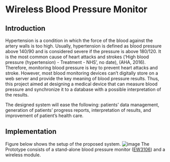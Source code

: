 # Wireless Blood Pressure Monitor 
## Introduction 
Hypertension is a condition in which the force of the blood against the artery walls is too high. Usually, hypertension is defined as blood pressure above 140/90 and is considered severe if the pressure is above 180/120. It is the most common cause of heart attacks and strokes (‘High blood pressure (hypertension) - Treatment - NHS’, no date), (AHA, 2016). Therefore, monitoring blood pressure is key to prevent heart attacks and stroke. However, most blood monitoring devices can’t digitally store on a web server and provide the key meaning of blood pressure results. Thus, this project aimed at designing a medical device that can measure blood pressure and synchronize it to a database with a possible interpretation of the results. 

The designed system will ease the following: patients’ data management, generation of patients’ progress reports, interpretation of results, and improvement of patient’s health care.

## Implementation 
Figure below shows the setup of the proposed system. 
![image](https://user-images.githubusercontent.com/64351671/173663263-523745d6-992e-49ee-b7cb-0b88f81be3fd.png)
The Prototype consists of a stand-alone blood pressure monitor ([EW3106](https://www.amazon.co.uk/Panasonic-Diagnostec-EW3106-Pressure-Monitor/dp/B0009OGHRW)) and a wireless module.




